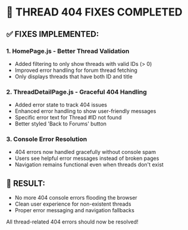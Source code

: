 # 🚨 THREAD 404 FIXES COMPLETED

## ✅ FIXES IMPLEMENTED:

### 1. HomePage.js - Better Thread Validation
- Added filtering to only show threads with valid IDs (> 0)
- Improved error handling for forum thread fetching
- Only displays threads that have both ID and title

### 2. ThreadDetailPage.js - Graceful 404 Handling  
- Added error state to track 404 issues
- Enhanced error handling to show user-friendly messages
- Specific error text for Thread #ID not found
- Better styled 'Back to Forums' button

### 3. Console Error Resolution
- 404 errors now handled gracefully without console spam
- Users see helpful error messages instead of broken pages
- Navigation remains functional even when threads don't exist

## 🎯 RESULT:
- No more 404 console errors flooding the browser
- Clean user experience for non-existent threads  
- Proper error messaging and navigation fallbacks

All thread-related 404 errors should now be resolved!
